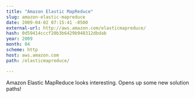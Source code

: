 ```yaml
---
title: "Amazon Elastic MapReduce"
slug: amazon-elastic-mapreduce
date: 2009-04-02 07:15:41 -0500
external-url: http://aws.amazon.com/elasticmapreduce/
hash: 0d59414cccf20b3b6429b948312dbdab
year: 2009
month: 04
scheme: http
host: aws.amazon.com
path: /elasticmapreduce/

---
```


Amazon Elastic MapReduce looks interesting.  Opens up some new solution paths!
